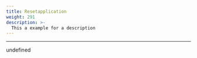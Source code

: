 ```yaml
---
title: Resetapplication
weight: 291
description: >-
  This a example for a description
---
```


---

undefined
